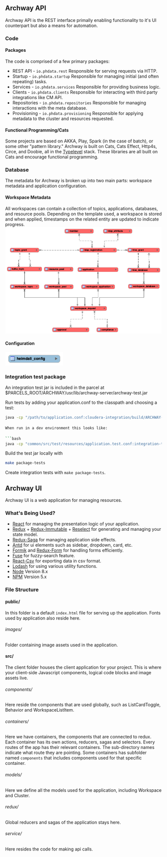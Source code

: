 ## Archway API

Archway API is the REST interface primally enabling functionality to it's UI counterpart but also a means for automation.

### Code

#### Packages

The code is comprised of a few primary packages:

- REST API - `io.phdata.rest`
  Responsible for serving requests via HTTP.
- Startup - `io.phdata.startup`
  Responsible for managing initial (and often repeating) tasks.
- Services - `io.phdata.services`
  Responsible for providing business logic.
- Clients - `io.phdata.clients`
  Responsible for interacting with third party integrations like CM API.
- Repositories - `io.phdata.repositories`
  Responsible for managing interactions with the meta database.
- Provisioning - `io.phdata.provisioning`
  Responsible for applying metadata to the cluster and resources requested.

#### Functional Programming/Cats

Some projects are based on AKKA, Play, Spark (in the case of batch), or some other "pattern library." Archway is built
on Cats, Cats Effect, Http4s, Circe, and Doobie, all in the [Typelevel](http://typelevel.org) stack. These libraries
are all built on Cats and encourage functional programming.

### Database

The metadata for Archway is broken up into two main parts: workspace metadata and application configuration.

#### Workspace Metadata

All workspaces can contain a collection of topics, applications, databases, and resource pools. Depending on the template
used, a workspace is stored and when applied, timestamps on the related entity are updated to indicate progress.
![](images/metadata.png)

#### Configuration

![](images/config.png)

### Integration test package

An integration test jar is included in the parcel at \$PARCELS_ROOT/ARCHWAY/usr/lib/archway-server/archway-test.jar

Run tests by adding your application.conf to the classpath and choosing a test:

````bash
java -cp "/path/to/application.conf:cloudera-integration/build/ARCHWAY-1.5.1/usr/lib/archway-server/*:cloudera-integration/build/ARCHWAY-1.5.1/usr/lib/archway-server-tests/*" org.scalatest.tools.Runner -o -R cloudera-integration/build/ARCHWAY-1.5.1/usr/lib/archway-server-tests/archway-integration-tests.jar -q Spec```bash

When run in a dev environment this looks like:

```bash
java -cp "common/src/test/resources/application.test.conf:integration-test/target/scala-2.12/archway-test.jar" org.scalatest.run io.phdata.clients.LDAPClientImplIntegrationSpec
````

Build the test jar locally with

```bash
make package-tests
```

Create integration tests with `make package-tests`.

## Archway UI

Archway UI is a web application for managing resources.

### What's Being Used?

- [React](http://facebook.github.io/react/) for managing the presentation logic of your application.
- [Redux](http://redux.js.org/) + [Redux-Immutable](https://github.com/gajus/redux-immutable/) + [Reselect](https://github.com/reduxjs/reselect/) for generating and managing your state model.
- [Redux-Saga](https://github.com/redux-saga/redux-saga/) for managing application side effects.
- [Antd](https://ant.design/) for ui elements such as sidebar, dropdown, card, etc.
- [Formik](https://github.com/jaredpalmer/formik/) and [Redux-Form](https://redux-form.com/) for handling forms efficiently.
- [Fuse](http://fusejs.io/) for fuzzy-search feature.
- [React-Csv](https://github.com/react-csv/react-csv/) for exporting data in csv format.
- [Lodash](https://lodash.com/) for using various utility functions.
- [Node](https://nodejs.org) Version 8.x
- [NPM](https://npmjs.com) Version 5.x

### File Structure

#### public/

In this folder is a default `index.html` file for serving up the application. Fonts used by application also reside here.

###### images/

Folder containing image assets used in the application.

#### src/

The client folder houses the client application for your project. This is where your client-side Javascript components, logical code blocks and image assets live.

###### components/

Here reside the components that are used globally, such as ListCardToggle, Behavior and WorkspaceListItem.

###### containers/

Here we have containers, the components that are connected to redux. Each container has its own actions, reducers, sagas and selectors. Every routes of the app has their relevant containers. The sub-directory names indicate what route they are pointing. Some containers has subfolder named `components` that includes components used for that specific container.

###### models/

Here we define all the models used for the application, including Workspace and Cluster.

###### redux/

Global reducers and sagas of the application stays here.

###### service/

Here resides the code for making api calls.
